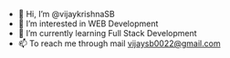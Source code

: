 - 👋 Hi, I’m @vijaykrishnaSB
- 👀 I’m interested in WEB Development
- 🌱 I’m currently learning Full Stack Development
- 📫 To reach me through mail vijaysb0022@gmail.com

<!---
vijaykrishnaSB/vijaykrishnaSB is a ✨ special ✨ repository because its `README.md` (this file) appears on your GitHub profile.
You can click the Preview link to take a look at your changes.
--->
